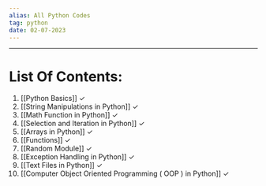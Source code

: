 ```yaml
---
alias: All Python Codes
tag: python
date: 02-07-2023
---
```


---

# List Of Contents:

1. [[Python Basics]] $\checkmark$
2. [[String Manipulations in Python]] $\checkmark$
3. [[Math Function in Python]] $\checkmark$
4. [[Selection and Iteration in Python]] $\checkmark$
5. [[Arrays in Python]] $\checkmark$
6. [[Functions]] $\checkmark$
7. [[Random Module]] $\checkmark$
8. [[Exception Handling in Python]] $\checkmark$
9. [[Text Files in Python]] $\checkmark$
10. [[Computer Object Oriented Programming ( OOP ) in Python]] $\checkmark$